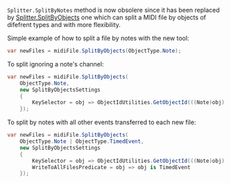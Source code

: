 `Splitter.SplitByNotes` method is now obsolere since it has been replaced by [Splitter.SplitByObjects](xref:Melanchall.DryWetMidi.Tools.Splitter.SplitByObjects*) one which can split a MIDI file by objects of difefrent types and with more flexibility.

Simple example of how to split a file by notes with the new tool:

```csharp
var newFiles = midiFile.SplitByObjects(ObjectType.Note);
```

To split ignoring a note's channel:

```csharp
var newFiles = midiFile.SplitByObjects(
    ObjectType.Note,
    new SplitByObjectsSettings
    {
        KeySelector = obj => ObjectIdUtilities.GetObjectId(((Note)obj).NoteNumber)
    });
```

To split by notes with all other events transferred to each new file:

```csharp
var newFiles = midiFile.SplitByObjects(
    ObjectType.Note | ObjectType.TimedEvent,
    new SplitByObjectsSettings
    {
        KeySelector = obj => ObjectIdUtilities.GetObjectId(((Note)obj).NoteNumber),
        WriteToAllFilesPredicate = obj => obj is TimedEvent
    });
```